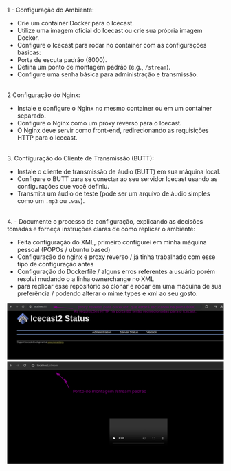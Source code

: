 <html>
 <head>
 </head>
 <body>
   <br /> 1 - Configuração do Ambiente:
   
  - Crie um container Docker para o Icecast.
  - Utilize uma imagem oficial do Icecast ou crie sua própria imagem Docker.
  - Configure o Icecast para rodar no container com as configurações básicas:
  - Porta de escuta padrão (8000).
  - Defina um ponto de montagem padrão (e.g., `/stream`).
  - Configure uma senha básica para administração e transmissão. <br /> 
  
  
  
  <br /> 2 Configuração do Nginx:
- Instale e configure o Nginx no mesmo container ou em um container separado.
- Configure o Nginx como um proxy reverso para o Icecast.
- O Nginx deve servir como front-end, redirecionando as requisições HTTP para o Icecast.<br /> 


 <br /> 3. Configuração do Cliente de Transmissão (BUTT):
- Instale o cliente de transmissão de áudio (BUTT) em sua máquina local.
- Configure o BUTT para se conectar ao seu servidor Icecast usando as configurações que
  você definiu. 
- Transmita um áudio de teste (pode ser um arquivo de áudio simples como um `.mp3` ou
`.wav`). <br /> 
 
 <br /> 4. - Documente o processo de configuração, explicando as decisões tomadas e forneça
  instruções claras de como replicar o ambiente:
  - Feita configuração do XML, primeiro configurei em minha máquina pessoal (POPOs / ubuntu based) 
  - Configuração do nginx e proxy reverso / já tinha trabalhado com esse tipo de configuração antes
  - Configuração do Dockerfile / alguns erros referentes a usuário porém resolvi mudando o a linha ownerchange no XML
  - para replicar esse repositório só clonar e rodar em uma máquina de sua preferência / podendo alterar o mime.types e xml ao seu      gosto. <br />

 </body>
</html>
<img src="https://github.com/brenoAmodesto/desafio_devops_loopert/blob/main/proxy_reverso.png" alt="">
<img src="https://github.com/brenoAmodesto/desafio_devops_loopert/blob/main/ponto_de_montagem.png"  alt="">

